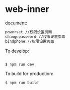 # web-inner

document:

```bash
powerset //权限设置页面
changepassword //权限设置页面
bindphone //权限设置页面
```

To develop:

```bash

$ npm run dev
```



To build for production:

```bash
$ npm run build
```